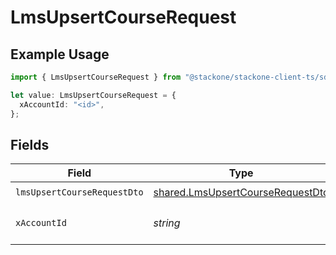 # LmsUpsertCourseRequest

## Example Usage

```typescript
import { LmsUpsertCourseRequest } from "@stackone/stackone-client-ts/sdk/models/operations";

let value: LmsUpsertCourseRequest = {
  xAccountId: "<id>",
};
```

## Fields

| Field                                                                                       | Type                                                                                        | Required                                                                                    | Description                                                                                 |
| ------------------------------------------------------------------------------------------- | ------------------------------------------------------------------------------------------- | ------------------------------------------------------------------------------------------- | ------------------------------------------------------------------------------------------- |
| `lmsUpsertCourseRequestDto`                                                                 | [shared.LmsUpsertCourseRequestDto](../../../sdk/models/shared/lmsupsertcourserequestdto.md) | :heavy_check_mark:                                                                          | N/A                                                                                         |
| `xAccountId`                                                                                | *string*                                                                                    | :heavy_check_mark:                                                                          | The account identifier                                                                      |